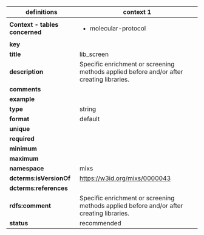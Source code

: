 

| definitions | context 1 |
|-|-|
| **Context - tables concerned** | <ul><li>molecular-protocol</li></ul> |
| **key** |  |
| **title** | lib_screen |
| **description** | Specific enrichment or screening methods applied before and/or after creating libraries. |
| **comments** |  |
| **example** |  |
| **type** | string |
| **format** | default |
| **unique** |  |
| **required** |  |
| **minimum** |  |
| **maximum** |  |
| **namespace** | mixs |
| **dcterms:isVersionOf** | https://w3id.org/mixs/0000043 |
| **dcterms:references** |  |
| **rdfs:comment** | Specific enrichment or screening methods applied before and/or after creating libraries. |
| **status** | recommended |
